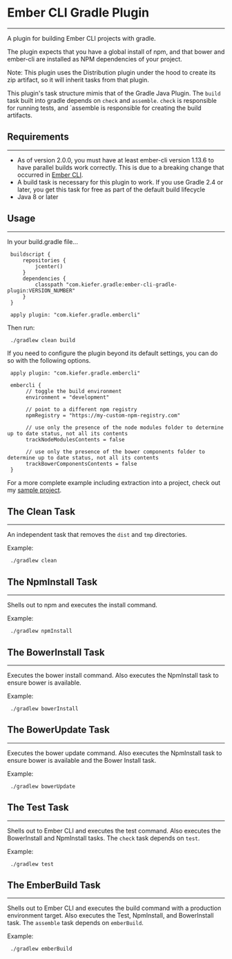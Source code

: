 # Ember CLI Gradle Plugin
---------

A plugin for building Ember CLI projects with gradle.

The plugin expects that you have a global install of npm, and that bower and ember-cli are installed as NPM dependencies of your project.

Note: This plugin uses the Distribution plugin under the hood to create its zip artifact, so it will inherit tasks from that plugin.

This plugin's task structure mimis that of the Gradle Java Plugin. The `build` task built into gradle depends on `check` and `assemble`. `check` is responsible for running tests, and `assemble is responsible for creating the build artifacts.

## Requirements
---------

 - As of version 2.0.0, you must have at least ember-cli version 1.13.6 to have parallel builds work correctly. This is due to a breaking change that occurred in [Ember CLI](https://github.com/ember-cli/ember-cli/pull/3239).
 - A build task is necessary for this plugin to work. If you use Gradle 2.4 or later, you get this task for free as part of the default build lifecycle
 - Java 8 or later

## Usage
---------

In your build.gradle file...

     buildscript {
         repositories {
             jcenter()
         }
         dependencies {
             classpath "com.kiefer.gradle:ember-cli-gradle-plugin:VERSION_NUMBER"
         }
     }

     apply plugin: "com.kiefer.gradle.embercli"

Then run:

     ./gradlew clean build

If you need to configure the plugin beyond its default settings, you can do so with the following options.

     apply plugin: "com.kiefer.gradle.embercli"

     embercli {
          // toggle the build environment
          environment = "development"

          // point to a different npm registry
          npmRegistry = "https://my-custom-npm-registry.com"

          // use only the presence of the node modules folder to determine up to date status, not all its contents
          trackNodeModulesContents = false

          // use only the presence of the bower components folder to determine up to date status, not all its contents
          trackBowerComponentsContents = false
     }

For a more complete example including extraction into a project, check out my [sample project](https://github.com/benkiefer/gradle-ember-cli-example).

## The Clean Task
---------

An independent task that removes the `dist` and `tmp` directories.

Example:

     ./gradlew clean

## The NpmInstall Task
---------

Shells out to npm and executes the install command.

Example:

     ./gradlew npmInstall

## The BowerInstall Task
---------

Executes the bower install command. Also executes the NpmInstall task to ensure bower is available.

Example:

     ./gradlew bowerInstall

## The BowerUpdate Task
---------

Executes the bower update command. Also executes the NpmInstall task to ensure bower is available and the Bower Install task.

Example:

     ./gradlew bowerUpdate

## The Test Task
---------

Shells out to Ember CLI and executes the test command. Also executes the BowerInstall and NpmInstall tasks. The `check` task depends on `test`.

Example:

     ./gradlew test

## The EmberBuild Task
---------

Shells out to Ember CLI and executes the build command with a production environment target. Also executes the Test, NpmInstall, and BowerInstall task. The `assemble` task depends on `emberBuild`.

Example:

     ./gradlew emberBuild